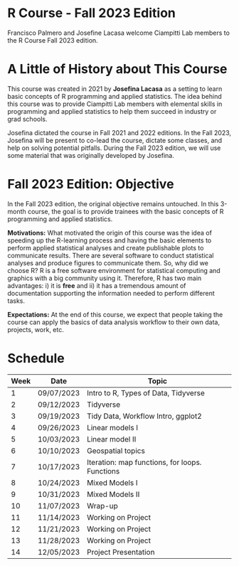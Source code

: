# R Course - Fall 2023 Edition
Francisco Palmero and Josefine Lacasa welcome Ciampitti Lab members to the R Course Fall 2023 edition.

# A Little of History about This Course
This course was created in 2021 by $\textbf{Josefina Lacasa}$ as a setting to learn basic concepts of R programming and applied statistics. The idea behind this course was to provide Ciampitti Lab members with elemental skills in programming and applied statistics to help them succeed in industry or grad schools.

Josefina dictated the course in Fall 2021 and 2022 editions. In the Fall 2023, Josefina will be present to co-lead the course, dictate some classes, and help on solving potential pitfalls. During the Fall 2023 edition, we will use some material that was originally developed by Josefina.

# Fall 2023 Edition: Objective
In the Fall 2023 edition, the original objective remains untouched. In this 3-month course, the goal is to provide trainees with the basic concepts of R programming and applied statistics.

$\textbf{Motivations:}$
What motivated the origin of this course was the idea of speeding up the R-learning process and having the basic elements to perform applied statistical analyses and create publishable plots to communicate results.
There are several software to conduct statistical analyses and produce figures to communicate them. So, why did we choose R?  R is a free software environment for statistical computing and graphics with a big community using it. Therefore, R has two main advantages: i) it is $\textbf{free}$ and ii) it has a tremendous amount of documentation supporting the information needed to perform different tasks.  

$\textbf{Expectations:}$
At the end of this course, we expect that people taking the course can apply the basics of data analysis workflow to their own data, projects, work, etc. 

# Schedule

|Week | Date | Topic |
| --- | ---- | ----- |
| 1   | 09/07/2023 | Intro to R, Types of Data, Tidyverse |
| 2   | 09/12/2023 | Tidyverse |
| 3   | 09/19/2023 | Tidy Data, Workflow Intro, ggplot2  |
| 4   | 09/26/2023 | Linear models I  |
| 5   | 10/03/2023 | Linear model II  |
| 6   | 10/10/2023 | Geospatial topics |
| 7   | 10/17/2023 | Iteration: map functions, for loops. Functions |
| 8   | 10/24/2023 | Mixed Models I  |
| 9   | 10/31/2023 | Mixed Models II  |
| 10  | 11/07/2023 |  Wrap-up |
| 11  | 11/14/2023 |  Working on Project |
| 12  | 11/21/2023 |  Working on Project |
| 13  | 11/28/2023 |  Working on Project |
| 14  | 12/05/2023 |  Project Presentation |

